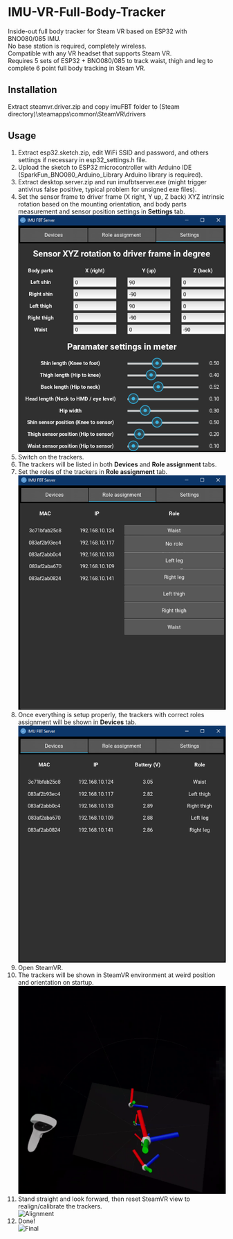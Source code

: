 # IMU-VR-Full-Body-Tracker
 Inside-out full body tracker for Steam VR based on ESP32 with BNO080/085 IMU.  
 No base station is required, completely wireless.  
 Compatible with any VR headset that supports Steam VR.  
 Requires 5 sets of ESP32 + BNO080/085 to track waist, thigh and leg to complete 6 point full body tracking in Steam VR.
 
## Installation
 Extract steamvr.driver.zip and copy imuFBT folder to (Steam directory)\steamapps\common\SteamVR\drivers  
 
## Usage
 1. Extract esp32.sketch.zip, edit WiFi SSID and password, and others settings if necessary in esp32_settings.h file.  
 2. Upload the sketch to ESP32 microcontroller with Arduino IDE (SparkFun_BNO080_Arduino_Library Arduino library is required).  
 3. Extract desktop.server.zip and run imufbtserver.exe (might trigger antivirus false positive, typical problem for unsigned exe files).  
 4. Set the sensor frame to driver frame (X right, Y up, Z back) XYZ intrinsic rotation based on the mounting orientation, and body parts measurement and sensor position settings in **Settings** tab.  
 ![Settings](media/desktop_app_settings.png)  
 5. Switch on the trackers.  
 6. The trackers will be listed in both **Devices** and **Role assignment** tabs.  
 7. Set the roles of the trackers in **Role assignment** tab.  
 ![Roles assignment](media/desktop_app_choose_role.png)  
 8. Once everything is setup properly, the trackers with correct roles assignment will be shown in **Devices** tab.  
 ![Devices](media/desktop_app_devices_list.png)  
 9. Open SteamVR.  
 10. The trackers will be shown in SteamVR environment at weird position and orientation on startup.  
 ![Before alignment](media/steamvr_sensors_not_aligned.png)  
 11. Stand straight and look forward, then reset SteamVR view to realign/calibrate the trackers.  
 ![Alignment](media/steamvr_sensors_alignment.gif)  
 12. Done!  
 ![Final](media/final_result.gif)
 
 
 